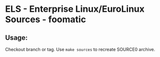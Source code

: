 # ELS - Enterprise Linux/EuroLinux Sources - foomatic
 
## Usage:
  Checkout branch or tag. Use `make sources` to recreate  SOURCE0 archive.
